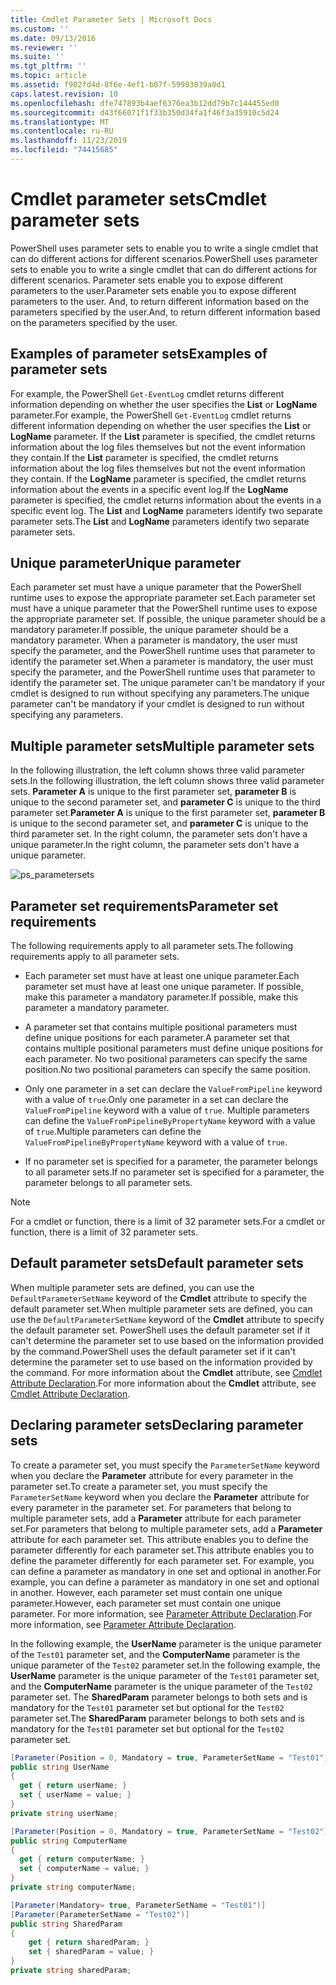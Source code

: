 ```yaml
---
title: Cmdlet Parameter Sets | Microsoft Docs
ms.custom: ''
ms.date: 09/13/2016
ms.reviewer: ''
ms.suite: ''
ms.tgt_pltfrm: ''
ms.topic: article
ms.assetid: f902fd4d-8f6e-4ef1-b07f-59983039a0d1
caps.latest.revision: 10
ms.openlocfilehash: dfe747893b4aef6376ea3b12dd79b7c144455ed0
ms.sourcegitcommit: d43f66071f1f33b350d34fa1f46f3a35910c5d24
ms.translationtype: MT
ms.contentlocale: ru-RU
ms.lasthandoff: 11/23/2019
ms.locfileid: "74415685"
---
```

# <a name="cmdlet-parameter-sets"></a><span data-ttu-id="33647-102">Cmdlet parameter sets</span><span class="sxs-lookup"><span data-stu-id="33647-102">Cmdlet parameter sets</span></span>

<span data-ttu-id="33647-103">PowerShell uses parameter sets to enable you to write a single cmdlet that can do different actions for different scenarios.</span><span class="sxs-lookup"><span data-stu-id="33647-103">PowerShell uses parameter sets to enable you to write a single cmdlet that can do different actions for different scenarios.</span></span> <span data-ttu-id="33647-104">Parameter sets enable you to expose different parameters to the user.</span><span class="sxs-lookup"><span data-stu-id="33647-104">Parameter sets enable you to expose different parameters to the user.</span></span> <span data-ttu-id="33647-105">And, to return different information based on the parameters specified by the user.</span><span class="sxs-lookup"><span data-stu-id="33647-105">And, to return different information based on the parameters specified by the user.</span></span>

## <a name="examples-of-parameter-sets"></a><span data-ttu-id="33647-106">Examples of parameter sets</span><span class="sxs-lookup"><span data-stu-id="33647-106">Examples of parameter sets</span></span>

<span data-ttu-id="33647-107">For example, the PowerShell `Get-EventLog` cmdlet returns different information depending on whether the user specifies the **List** or **LogName** parameter.</span><span class="sxs-lookup"><span data-stu-id="33647-107">For example, the PowerShell `Get-EventLog` cmdlet returns different information depending on whether the user specifies the **List** or **LogName** parameter.</span></span> <span data-ttu-id="33647-108">If the **List** parameter is specified, the cmdlet returns information about the log files themselves but not the event information they contain.</span><span class="sxs-lookup"><span data-stu-id="33647-108">If the **List** parameter is specified, the cmdlet returns information about the log files themselves but not the event information they contain.</span></span> <span data-ttu-id="33647-109">If the **LogName** parameter is specified, the cmdlet returns information about the events in a specific event log.</span><span class="sxs-lookup"><span data-stu-id="33647-109">If the **LogName** parameter is specified, the cmdlet returns information about the events in a specific event log.</span></span> <span data-ttu-id="33647-110">The **List** and **LogName** parameters identify two separate parameter sets.</span><span class="sxs-lookup"><span data-stu-id="33647-110">The **List** and **LogName** parameters identify two separate parameter sets.</span></span>

## <a name="unique-parameter"></a><span data-ttu-id="33647-111">Unique parameter</span><span class="sxs-lookup"><span data-stu-id="33647-111">Unique parameter</span></span>

<span data-ttu-id="33647-112">Each parameter set must have a unique parameter that the PowerShell runtime uses to expose the appropriate parameter set.</span><span class="sxs-lookup"><span data-stu-id="33647-112">Each parameter set must have a unique parameter that the PowerShell runtime uses to expose the appropriate parameter set.</span></span> <span data-ttu-id="33647-113">If possible, the unique parameter should be a mandatory parameter.</span><span class="sxs-lookup"><span data-stu-id="33647-113">If possible, the unique parameter should be a mandatory parameter.</span></span> <span data-ttu-id="33647-114">When a parameter is mandatory, the user must specify the parameter, and the PowerShell runtime uses that parameter to identify the parameter set.</span><span class="sxs-lookup"><span data-stu-id="33647-114">When a parameter is mandatory, the user must specify the parameter, and the PowerShell runtime uses that parameter to identify the parameter set.</span></span> <span data-ttu-id="33647-115">The unique parameter can't be mandatory if your cmdlet is designed to run without specifying any parameters.</span><span class="sxs-lookup"><span data-stu-id="33647-115">The unique parameter can't be mandatory if your cmdlet is designed to run without specifying any parameters.</span></span>

## <a name="multiple-parameter-sets"></a><span data-ttu-id="33647-116">Multiple parameter sets</span><span class="sxs-lookup"><span data-stu-id="33647-116">Multiple parameter sets</span></span>

<span data-ttu-id="33647-117">In the following illustration, the left column shows three valid parameter sets.</span><span class="sxs-lookup"><span data-stu-id="33647-117">In the following illustration, the left column shows three valid parameter sets.</span></span> <span data-ttu-id="33647-118">**Parameter A** is unique to the first parameter set, **parameter B** is unique to the second parameter set, and **parameter C** is unique to the third parameter set.</span><span class="sxs-lookup"><span data-stu-id="33647-118">**Parameter A** is unique to the first parameter set, **parameter B** is unique to the second parameter set, and **parameter C** is unique to the third parameter set.</span></span> <span data-ttu-id="33647-119">In the right column, the parameter sets don't have a unique parameter.</span><span class="sxs-lookup"><span data-stu-id="33647-119">In the right column, the parameter sets don't have a unique parameter.</span></span>

![ps_parametersets](../media/ps-parametersets.gif)

## <a name="parameter-set-requirements"></a><span data-ttu-id="33647-121">Parameter set requirements</span><span class="sxs-lookup"><span data-stu-id="33647-121">Parameter set requirements</span></span>

<span data-ttu-id="33647-122">The following requirements apply to all parameter sets.</span><span class="sxs-lookup"><span data-stu-id="33647-122">The following requirements apply to all parameter sets.</span></span>

- <span data-ttu-id="33647-123">Each parameter set must have at least one unique parameter.</span><span class="sxs-lookup"><span data-stu-id="33647-123">Each parameter set must have at least one unique parameter.</span></span> <span data-ttu-id="33647-124">If possible, make this parameter a mandatory parameter.</span><span class="sxs-lookup"><span data-stu-id="33647-124">If possible, make this parameter a mandatory parameter.</span></span>

- <span data-ttu-id="33647-125">A parameter set that contains multiple positional parameters must define unique positions for each parameter.</span><span class="sxs-lookup"><span data-stu-id="33647-125">A parameter set that contains multiple positional parameters must define unique positions for each parameter.</span></span> <span data-ttu-id="33647-126">No two positional parameters can specify the same position.</span><span class="sxs-lookup"><span data-stu-id="33647-126">No two positional parameters can specify the same position.</span></span>

- <span data-ttu-id="33647-127">Only one parameter in a set can declare the `ValueFromPipeline` keyword with a value of `true`.</span><span class="sxs-lookup"><span data-stu-id="33647-127">Only one parameter in a set can declare the `ValueFromPipeline` keyword with a value of `true`.</span></span>
  <span data-ttu-id="33647-128">Multiple parameters can define the `ValueFromPipelineByPropertyName` keyword with a value of `true`.</span><span class="sxs-lookup"><span data-stu-id="33647-128">Multiple parameters can define the `ValueFromPipelineByPropertyName` keyword with a value of `true`.</span></span>

- <span data-ttu-id="33647-129">If no parameter set is specified for a parameter, the parameter belongs to all parameter sets.</span><span class="sxs-lookup"><span data-stu-id="33647-129">If no parameter set is specified for a parameter, the parameter belongs to all parameter sets.</span></span>

> [!NOTE]
> <span data-ttu-id="33647-130">For a cmdlet or function, there is a limit of 32 parameter sets.</span><span class="sxs-lookup"><span data-stu-id="33647-130">For a cmdlet or function, there is a limit of 32 parameter sets.</span></span>

## <a name="default-parameter-sets"></a><span data-ttu-id="33647-131">Default parameter sets</span><span class="sxs-lookup"><span data-stu-id="33647-131">Default parameter sets</span></span>

<span data-ttu-id="33647-132">When multiple parameter sets are defined, you can use the `DefaultParameterSetName` keyword of the **Cmdlet** attribute to specify the default parameter set.</span><span class="sxs-lookup"><span data-stu-id="33647-132">When multiple parameter sets are defined, you can use the `DefaultParameterSetName` keyword of the **Cmdlet** attribute to specify the default parameter set.</span></span> <span data-ttu-id="33647-133">PowerShell uses the default parameter set if it can't determine the parameter set to use based on the information provided by the command.</span><span class="sxs-lookup"><span data-stu-id="33647-133">PowerShell uses the default parameter set if it can't determine the parameter set to use based on the information provided by the command.</span></span> <span data-ttu-id="33647-134">For more information about the **Cmdlet** attribute, see [Cmdlet Attribute Declaration](./cmdlet-attribute-declaration.md).</span><span class="sxs-lookup"><span data-stu-id="33647-134">For more information about the **Cmdlet** attribute, see [Cmdlet Attribute Declaration](./cmdlet-attribute-declaration.md).</span></span>

## <a name="declaring-parameter-sets"></a><span data-ttu-id="33647-135">Declaring parameter sets</span><span class="sxs-lookup"><span data-stu-id="33647-135">Declaring parameter sets</span></span>

<span data-ttu-id="33647-136">To create a parameter set, you must specify the `ParameterSetName` keyword when you declare the **Parameter** attribute for every parameter in the parameter set.</span><span class="sxs-lookup"><span data-stu-id="33647-136">To create a parameter set, you must specify the `ParameterSetName` keyword when you declare the **Parameter** attribute for every parameter in the parameter set.</span></span> <span data-ttu-id="33647-137">For parameters that belong to multiple parameter sets, add a **Parameter** attribute for each parameter set.</span><span class="sxs-lookup"><span data-stu-id="33647-137">For parameters that belong to multiple parameter sets, add a **Parameter** attribute for each parameter set.</span></span> <span data-ttu-id="33647-138">This attribute enables you to define the parameter differently for each parameter set.</span><span class="sxs-lookup"><span data-stu-id="33647-138">This attribute enables you to define the parameter differently for each parameter set.</span></span> <span data-ttu-id="33647-139">For example, you can define a parameter as mandatory in one set and optional in another.</span><span class="sxs-lookup"><span data-stu-id="33647-139">For example, you can define a parameter as mandatory in one set and optional in another.</span></span> <span data-ttu-id="33647-140">However, each parameter set must contain one unique parameter.</span><span class="sxs-lookup"><span data-stu-id="33647-140">However, each parameter set must contain one unique parameter.</span></span> <span data-ttu-id="33647-141">For more information, see [Parameter Attribute Declaration](parameter-attribute-declaration.md).</span><span class="sxs-lookup"><span data-stu-id="33647-141">For more information, see [Parameter Attribute Declaration](parameter-attribute-declaration.md).</span></span>

<span data-ttu-id="33647-142">In the following example, the **UserName** parameter is the unique parameter of the `Test01` parameter set, and the **ComputerName** parameter is the unique parameter of the `Test02` parameter set.</span><span class="sxs-lookup"><span data-stu-id="33647-142">In the following example, the **UserName** parameter is the unique parameter of the `Test01` parameter set, and the **ComputerName** parameter is the unique parameter of the `Test02` parameter set.</span></span> <span data-ttu-id="33647-143">The **SharedParam** parameter belongs to both sets and is mandatory for the `Test01` parameter set but optional for the `Test02` parameter set.</span><span class="sxs-lookup"><span data-stu-id="33647-143">The **SharedParam** parameter belongs to both sets and is mandatory for the `Test01` parameter set but optional for the `Test02` parameter set.</span></span>

```csharp
[Parameter(Position = 0, Mandatory = true, ParameterSetName = "Test01")]
public string UserName
{
  get { return userName; }
  set { userName = value; }
}
private string userName;

[Parameter(Position = 0, Mandatory = true, ParameterSetName = "Test02")]
public string ComputerName
{
  get { return computerName; }
  set { computerName = value; }
}
private string computerName;

[Parameter(Mandatory= true, ParameterSetName = "Test01")]
[Parameter(ParameterSetName = "Test02")]
public string SharedParam
{
    get { return sharedParam; }
    set { sharedParam = value; }
}
private string sharedParam;
```
